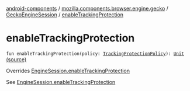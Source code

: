 [android-components](../../index.md) / [mozilla.components.browser.engine.gecko](../index.md) / [GeckoEngineSession](index.md) / [enableTrackingProtection](./enable-tracking-protection.md)

# enableTrackingProtection

`fun enableTrackingProtection(policy: `[`TrackingProtectionPolicy`](../../mozilla.components.concept.engine/-engine-session/-tracking-protection-policy/index.md)`): `[`Unit`](https://kotlinlang.org/api/latest/jvm/stdlib/kotlin/-unit/index.html) [(source)](https://github.com/mozilla-mobile/android-components/blob/master/components/browser/engine-gecko-beta/src/main/java/mozilla/components/browser/engine/gecko/GeckoEngineSession.kt#L188)

Overrides [EngineSession.enableTrackingProtection](../../mozilla.components.concept.engine/-engine-session/enable-tracking-protection.md)

See [EngineSession.enableTrackingProtection](../../mozilla.components.concept.engine/-engine-session/enable-tracking-protection.md)

